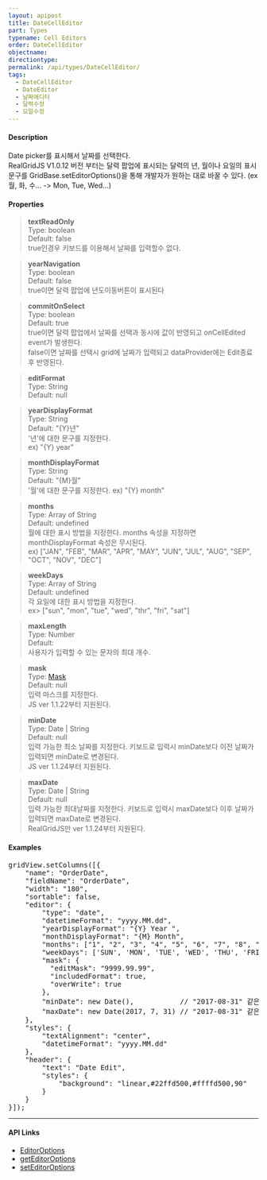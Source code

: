 ```yaml
---
layout: apipost
title: DateCellEditor
part: Types
typename: Cell Editors
order: DateCellEditor
objectname: 
directiontype: 
permalink: /api/types/DateCellEditor/
tags:
  - DateCellEditor
  - DateEditor
  - 날짜에디터
  - 달력수정
  - 요일수정  
---
```


#### Description

Date picker를 표시해서 날짜를 선택한다.  
RealGridJS V1.0.12 버전 부터는 달력 팝업에 표시되는 달력의 년, 월이나 요일의 표시 문구를 GridBase.setEditorOptions()을 통해 개발자가 원하는 대로 바꿀 수 있다. (ex 월, 화, 수... -> Mon, Tue, Wed...) 

#### Properties

> **textReadOnly**    
> Type: boolean    
> Default: false    
> true인경우 키보드를 이용해서 날짜를 입력할수 없다.    

> **yearNavigation**    
> Type: boolean    
> Default: false    
> true이면 달력 팝업에 년도이동버튼이 표시된다    

> **commitOnSelect**    
> Type: boolean    
> Default: true    
> true이면 달력 팝업에서 날짜를 선택과 동시에 값이 반영되고 onCellEdited event가 발생한다.    
> false이면 날짜를 선택시 grid에 날짜가 입력되고 dataProvider에는 Edit종료후 반영된다.    

> **editFormat**    
> Type: String    
> Default: null    

> **yearDisplayFormat**    
> Type: String    
> Default: "{Y}년"    
> '년'에 대한 문구를 지정한다.   
> ex) "{Y} year"

> **monthDisplayFormat**    
> Type: String    
> Default: "{M}월"    
> '월'에 대한 문구를 지정한다.
> ex) "{Y} month"

> **months**    
> Type: Array of String    
> Default: undefined   
> 월에 대한 표시 방법을 지정한다. months 속성을 지정하면 monthDisplayFormat 속성은 무시된다.   
> ex) ["JAN", "FEB", "MAR", "APR", "MAY", "JUN", "JUL", "AUG", "SEP", "OCT", "NOV", "DEC"]

> **weekDays**    
> Type: Array of String    
> Default: undefined   
> 각 요일에 대한 표시 방법을 지정한다.    
> ex> ["sun", "mon", "tue", "wed", "thr", "fri", "sat"]  

> **maxLength**  
> Type: Number  
> Default:  
> 사용자가 입력할 수 있는 문자의 최대 개수. 

> **mask**  
> Type: [Mask](/api/types/Mask)     
> Default: null  
> 입력 마스크를 지정한다.  
> JS ver 1.1.22부터 지원된다. 

> **minDate**  
> Type: Date | String     
> Default: null  
> 입력 가능한 최소 날짜를 지정한다. 키보드로 입력시 minDate보다 이전 날짜가 입력되면 minDate로 변경된다.    
> JS ver 1.1.24부터 지원된다. 

> **maxDate**  
> Type: Date | String     
> Default: null  
> 입력 가능한 최대날짜를 지정한다. 키보드로 입력시 maxDate보다 이후 날짜가 입력되면 maxDate로 변경된다.    
> RealGridJS만 ver 1.1.24부터 지원된다.   

#### Examples   

<pre class="prettyprint">
gridView.setColumns([{
	"name": "OrderDate",
	"fieldName": "OrderDate",
	"width": "180",
	"sortable": false,
	"editor": {
	    "type": "date",
	    "datetimeFormat": "yyyy.MM.dd",
	    "yearDisplayFormat": "{Y} Year ",   
	    "monthDisplayFormat": "{M} Month",  
	    "months": ["1", "2", "3", "4", "5", "6", "7", "8", "9", "10", "11", "12"],  // ['Jan', 'Feb, 'Mar', 'Apr'....]   
	    "weekDays": ['SUN', 'MON', 'TUE', 'WED', 'THU', 'FRI', 'SAT'],
	    "mask": {
	      "editMask": "9999.99.99",  
	      "includedFormat": true,
	      "overWrite": true 
	    },
	    "minDate": new Date(),           // "2017-08-31" 같은 형태도 가능    
	    "maxDate": new Date(2017, 7, 31) // "2017-08-31" 같은 형태도 가능	    
	},
	"styles": {
	    "textAlignment": "center",
        "datetimeFormat": "yyyy.MM.dd"
	},
	"header": {
	    "text": "Date Edit",
	    "styles": {
	        "background": "linear,#22ffd500,#ffffd500,90"
	    }
	}
}]);
</pre>

---

#### API Links

* [EditorOptions](/api/types/EditorOptions/)
* [getEditorOptions](/api/GridBase/getEditorOptions/)   
* [setEditorOptions](/api/GridBase/setEditorOptions/)   
